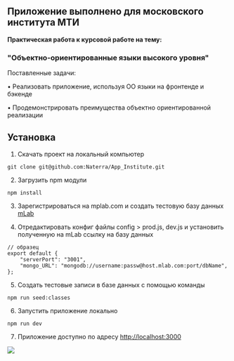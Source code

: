 ## Приложение выполнено для московского института МТИ

<b> Практическая работа к курсовой работе на тему:</b>

### "Объектно-ориентированные языки высокого уровня"

Поставленные задачи:

• Реализовать приложение, используя ОО языки на фронтенде и бэкенде

• Продемонстрировать преимущества объектно ориентированной реализации


## Установка

1. Скачать проект на локальный компьютер
<pre><code>git clone git@github.com:Naterra/App_Institute.git</code></pre>

2. Загрузить npm модули
<pre><code>npm install</code></pre>

3. Зарегистрироваться на mplab.com и создать тестовую базу данных <a href="https://mlab.com/signup/">mLab</a>

4. Отредактировать конфиг файлы config > prod.js, dev.js и установить полученную на mLab ссылку на базу данных
<pre><code>// образец
export default {
    "serverPort": "3001",
    "mongo_URL": "mongodb://username:passw@host.mlab.com:port/dbName",
};
</code></pre>

5. Создать тестовые записи в базе данных с помощью команды
<pre><code>npm run seed:classes</code></pre>
 
6. Запустить приложение локально
<pre><code>npm run dev</code></pre>

7.  Приложение доступно по адресу <a href="http://localhost:3000/list">http://localhost:3000</a>

<img src="https://user-images.githubusercontent.com/8204364/42196948-84ffa466-7e4e-11e8-9556-66cc77dc17ef.png"/>